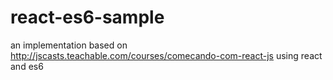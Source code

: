# react-es6-sample
an implementation based on http://jscasts.teachable.com/courses/comecando-com-react-js using react and es6
